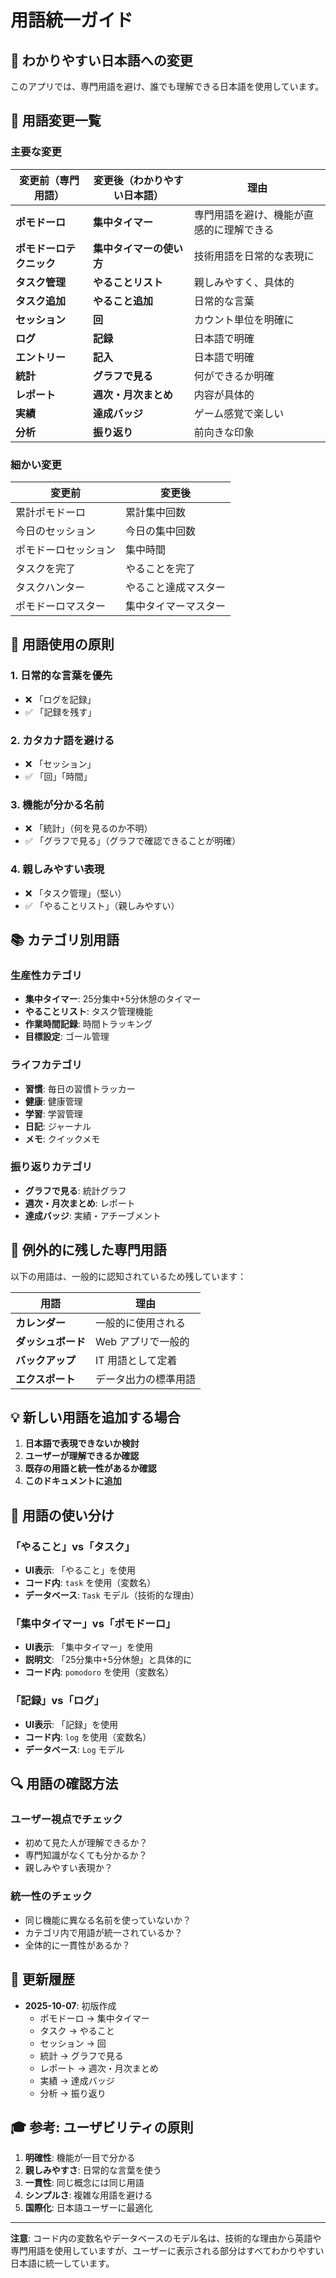# 用語統一ガイド

## 📝 わかりやすい日本語への変更

このアプリでは、専門用語を避け、誰でも理解できる日本語を使用しています。

## 🔄 用語変更一覧

### 主要な変更

| 変更前（専門用語） | 変更後（わかりやすい日本語） | 理由 |
|------------------|---------------------------|------|
| **ポモドーロ** | **集中タイマー** | 専門用語を避け、機能が直感的に理解できる |
| **ポモドーロテクニック** | **集中タイマーの使い方** | 技術用語を日常的な表現に |
| **タスク管理** | **やることリスト** | 親しみやすく、具体的 |
| **タスク追加** | **やること追加** | 日常的な言葉 |
| **セッション** | **回** | カウント単位を明確に |
| **ログ** | **記録** | 日本語で明確 |
| **エントリー** | **記入** | 日本語で明確 |
| **統計** | **グラフで見る** | 何ができるか明確 |
| **レポート** | **週次・月次まとめ** | 内容が具体的 |
| **実績** | **達成バッジ** | ゲーム感覚で楽しい |
| **分析** | **振り返り** | 前向きな印象 |

### 細かい変更

| 変更前 | 変更後 |
|--------|--------|
| 累計ポモドーロ | 累計集中回数 |
| 今日のセッション | 今日の集中回数 |
| ポモドーロセッション | 集中時間 |
| タスクを完了 | やることを完了 |
| タスクハンター | やること達成マスター |
| ポモドーロマスター | 集中タイマーマスター |

## 🎯 用語使用の原則

### 1. **日常的な言葉を優先**
- ❌ 「ログを記録」
- ✅ 「記録を残す」

### 2. **カタカナ語を避ける**
- ❌ 「セッション」
- ✅ 「回」「時間」

### 3. **機能が分かる名前**
- ❌ 「統計」（何を見るのか不明）
- ✅ 「グラフで見る」（グラフで確認できることが明確）

### 4. **親しみやすい表現**
- ❌ 「タスク管理」（堅い）
- ✅ 「やることリスト」（親しみやすい）

## 📚 カテゴリ別用語

### 生産性カテゴリ
- **集中タイマー**: 25分集中+5分休憩のタイマー
- **やることリスト**: タスク管理機能
- **作業時間記録**: 時間トラッキング
- **目標設定**: ゴール管理

### ライフカテゴリ
- **習慣**: 毎日の習慣トラッカー
- **健康**: 健康管理
- **学習**: 学習管理
- **日記**: ジャーナル
- **メモ**: クイックメモ

### 振り返りカテゴリ
- **グラフで見る**: 統計グラフ
- **週次・月次まとめ**: レポート
- **達成バッジ**: 実績・アチーブメント

## 🌟 例外的に残した専門用語

以下の用語は、一般的に認知されているため残しています：

| 用語 | 理由 |
|------|------|
| **カレンダー** | 一般的に使用される |
| **ダッシュボード** | Web アプリで一般的 |
| **バックアップ** | IT 用語として定着 |
| **エクスポート** | データ出力の標準用語 |

## 💡 新しい用語を追加する場合

1. **日本語で表現できないか検討**
2. **ユーザーが理解できるか確認**
3. **既存の用語と統一性があるか確認**
4. **このドキュメントに追加**

## 📖 用語の使い分け

### 「やること」vs「タスク」
- **UI表示**: 「やること」を使用
- **コード内**: `task` を使用（変数名）
- **データベース**: `Task` モデル（技術的な理由）

### 「集中タイマー」vs「ポモドーロ」
- **UI表示**: 「集中タイマー」を使用
- **説明文**: 「25分集中+5分休憩」と具体的に
- **コード内**: `pomodoro` を使用（変数名）

### 「記録」vs「ログ」
- **UI表示**: 「記録」を使用
- **コード内**: `log` を使用（変数名）
- **データベース**: `Log` モデル

## 🔍 用語の確認方法

### ユーザー視点でチェック
- 初めて見た人が理解できるか？
- 専門知識がなくても分かるか？
- 親しみやすい表現か？

### 統一性のチェック
- 同じ機能に異なる名前を使っていないか？
- カテゴリ内で用語が統一されているか？
- 全体的に一貫性があるか？

## 📝 更新履歴

- **2025-10-07**: 初版作成
  - ポモドーロ → 集中タイマー
  - タスク → やること
  - セッション → 回
  - 統計 → グラフで見る
  - レポート → 週次・月次まとめ
  - 実績 → 達成バッジ
  - 分析 → 振り返り

## 🎓 参考: ユーザビリティの原則

1. **明確性**: 機能が一目で分かる
2. **親しみやすさ**: 日常的な言葉を使う
3. **一貫性**: 同じ概念には同じ用語
4. **シンプルさ**: 複雑な用語を避ける
5. **国際化**: 日本語ユーザーに最適化

---

**注意**: コード内の変数名やデータベースのモデル名は、技術的な理由から英語や専門用語を使用していますが、ユーザーに表示される部分はすべてわかりやすい日本語に統一しています。
